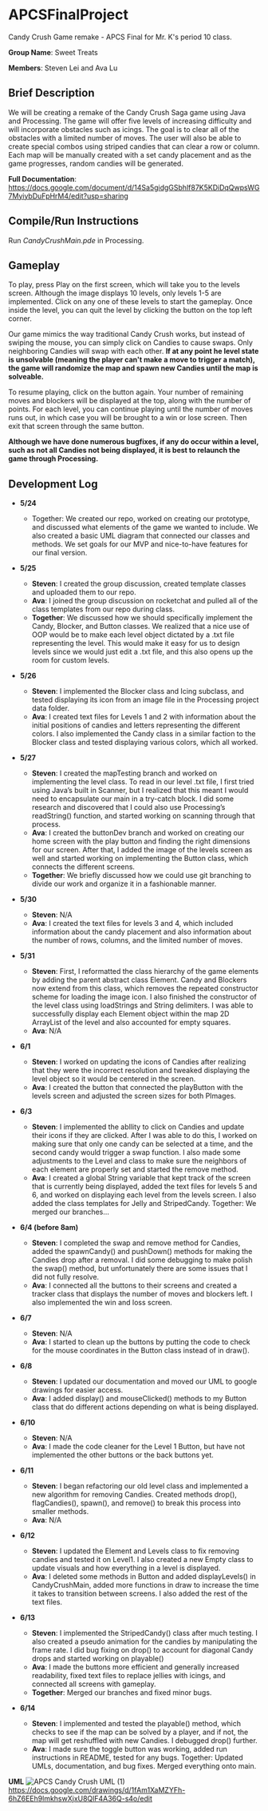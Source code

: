 # APCSFinalProject
Candy Crush Game remake - APCS Final for Mr. K's period 10 class.

**Group Name**: Sweet Treats

**Members**: Steven Lei and Ava Lu

## Brief Description ##
We will be creating a remake of the Candy Crush Saga game using Java and Processing. The game will offer five levels of increasing difficulty and will incorporate obstacles such as icings. The goal is to clear all of the obstacles with a limited number of moves. The user will also be able to create special combos using striped candies that can clear a row or column. Each map will be manually created with a set candy placement and as the game progresses, random candies will be generated.

**Full Documentation**: https://docs.google.com/document/d/14Sa5gidgGSbhlf87K5KDiDqQwpsWG7MyiybDuFpHrM4/edit?usp=sharing



## Compile/Run Instructions ##
Run  _CandyCrushMain.pde_ in Processing. 
## Gameplay ##
To play, press Play on the first screen, which will take you to the levels screen. Although the image displays 10 levels, only levels 1-5 are implemented. Click on any one of these levels to start the gameplay. Once inside the level, you can quit the level by clicking the button on the top left corner. 

Our game mimics the way traditional Candy Crush works, but instead of swiping the mouse, you can simply click on Candies to cause swaps. Only neighboring Candies will swap with  each other. **If at any point he level state is unsolvable (meaning the player can't make a move to trigger a match), the game will randomize the map and spawn new Candies until the map is solveable.**

To resume playing, click on the button again. Your number of remaining moves and blockers will be displayed at the top, along with the number of points. For each level, you can continue playing until the number of moves runs out, in which case you will be brought to a win or lose screen. Then exit that screen through the same button. 

**Although we have done numerous bugfixes, if any do occur within a level, such as not all Candies not being displayed, it is best to relaunch the game through Processing.**

## Development Log ##

* **5/24**
  * Together: We created our repo, worked on creating our prototype, and discussed what elements of the game we wanted to include. We also created a basic UML diagram that connected our classes and methods. We set goals for our MVP and nice-to-have features for our final version.

* **5/25**
  * **Steven**: I created the group discussion, created template classes and uploaded them to our repo.
  * **Ava**: I joined the group discussion on rocketchat and pulled all of the class templates from our repo during class.
  * **Together**: We discussed how we should specifically implement the Candy, Blocker, and Button classes. We realized that a nice use of OOP would be to make each level object dictated by a .txt file representing the level. This would make it easy for us to design levels since we would just edit a .txt file, and this also opens up the room for custom levels.

* **5/26**
  * **Steven**: I implemented the Blocker class and Icing subclass, and tested displaying its icon from an image file in the Processing project data folder.
  * **Ava**: I created text files for Levels 1 and 2 with information about the initial positions of candies and letters representing the different colors. I also implemented the Candy class in a similar faction to the Blocker class and tested displaying various colors, which all worked.

* **5/27**
  * **Steven**: I created the mapTesting branch and worked on implementing the level class. To read in our level .txt file, I first tried using Java’s built in Scanner, but I realized that this meant I would need to encapsulate our main in a try-catch block. I did some research and discovered that I could also use Processing’s readString() function, and started working on scanning through that process.
  * **Ava**: I created the buttonDev branch and worked on creating our home screen with the play button and finding the right dimensions for our screen. After that, I added the image of the levels screen as well and started working on implementing the Button class, which connects the different screens.
  * **Together**: We briefly discussed how we could use git branching to divide our work and organize it in a fashionable manner.

* **5/30**
  * **Steven**: N/A
  * **Ava**: I created the text files for levels 3 and 4, which included information about the candy placement and also information about the number of rows, columns, and the limited number of moves.

* **5/31**
  * **Steven**: First, I reformatted the class hierarchy of the game elements by adding the parent abstract class Element. Candy and Blockers now extend from this class, which removes the repeated constructor scheme for loading the image icon. I also finished the constructor of the level class using loadStrings and String delimiters. I was able to successfully display each Element object within the map 2D ArrayList of the level and also accounted for empty squares.
  * **Ava**: N/A

* **6/1**
  * **Steven**: I worked on updating the icons of Candies after realizing that they were the incorrect resolution and tweaked displaying the level object so it would be centered in the screen.
  * **Ava**: I created the button that connected the playButton with the levels screen and adjusted the screen sizes for both PImages.

* **6/3**
  * **Steven**: I implemented the abIlity to click on Candies and update their icons if they are clicked. After I was able to do this, I worked on making sure that only one candy can be selected at a time, and the second candy would trigger a swap function. I also made some adjustments to the Level and class to make sure the neighbors of each element are properly set and started the remove method.
  * **Ava**: I created a global String variable that kept track of the screen that is currently being displayed, added the text files for levels 5 and 6, and worked on displaying  each level from the levels screen. I also added the class templates for Jelly and StripedCandy.
Together: We merged our branches…

* **6/4 (before 8am)**
  * **Steven**: I completed the swap and remove method for Candies, added the spawnCandy() and pushDown() methods for making the Candies drop after a removal. I did some debugging to make polish the swap() method, but unfortunately there are some issues that I did not fully resolve.
  * **Ava**: I connected all the buttons to their screens and created a tracker class that displays the number of moves and blockers left. I also implemented the win and loss screen.

* **6/7**
  * **Steven**: N/A
  * **Ava**: I started to clean up the buttons by putting the code to check for the mouse coordinates in the Button class instead of in draw().

* **6/8**
  * **Steven**: I updated our documentation and moved our UML to google drawings for easier access.
  * **Ava**: I added display() and mouseClicked() methods to my Button class that do different actions depending on what is being displayed.

* **6/10**
  * **Steven**: N/A
  * **Ava**: I made the code cleaner for the Level 1 Button, but have not implemented the other buttons or the back buttons yet.

* **6/11**
  * **Steven**: I began refactoring our old level class and implemented a new algorithm for removing Candies. Created methods drop(), flagCandies(), spawn(), and remove() to break this process into smaller methods.
  * **Ava**: N/A

* **6/12**
  * **Steven**: I updated the Element and Levels class to fix removing candies and tested it on Level1. I also created a new Empty class to update visuals and how everything in a level is displayed.
  * **Ava**: I deleted some methods in Button and added displayLevels() in CandyCrushMain, added more functions in draw to increase the time it takes to transition between screens. I also added the rest of the text files.

* **6/13**
  * **Steven**: I implemented the StripedCandy() class after much testing. I also created a pseudo animation
	for the candies by manipulating the frame rate. I did bug fixing on drop() to account for diagonal Candy drops and started working on playable()
  * **Ava**: I made the buttons more efficient and generally increased readability, fixed text files to replace jellies with icings, and connected all screens with gameplay.
  * **Together**: Merged our branches and fixed minor bugs.

* **6/14**
  * **Steven**: I implemented and tested the playable() method, which checks to see if the map can be solved by a player, and if not, the map will get reshuffled with new Candies. I debugged drop() further.
  * **Ava**: I made sure the toggle button was working, added run instructions in README, tested for any bugs.
Together: Updated UMLs, documentation, and bug fixes. Merged everything onto main.



**UML**
![APCS Candy Crush UML (1)](https://user-images.githubusercontent.com/46882137/121121836-607ed200-c7ee-11eb-9158-fc7aec4150d0.png)
https://docs.google.com/drawings/d/1fAm1XaMZYFh-6hZ6EEh9lmkhswXjxU8QlF4A36Q-s4o/edit
